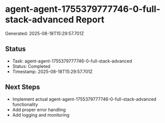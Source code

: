 # agent-agent-1755379777746-0-full-stack-advanced Report

Generated: 2025-08-18T15:29:57.701Z

## Status
- Task: agent-agent-1755379777746-0-full-stack-advanced
- Status: Completed
- Timestamp: 2025-08-18T15:29:57.701Z

## Next Steps
- Implement actual agent-agent-1755379777746-0-full-stack-advanced functionality
- Add proper error handling
- Add logging and monitoring
